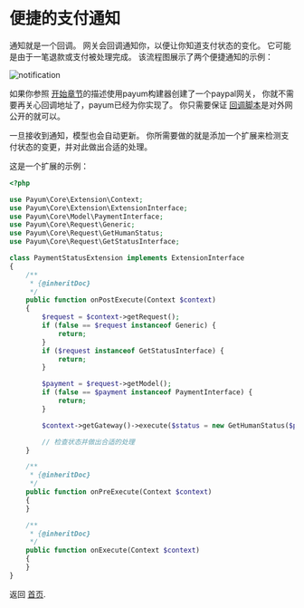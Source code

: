 # 便捷的支付通知

通知就是一个回调。
网关会回调通知你，以便让你知道支付状态的变化。
它可能是由于一笔退款或支付被处理完成。
该流程图展示了两个便捷通知的示例：

![notification](http://www.websequencediagrams.com/cgi-bin/cdraw?lz=cGFydGljaXBhbnQgUGF5cGFsCgAHDGNhcHR1cmUucGhwAAsNbm90aWZ5ABIFCgAZCy0-KwA_BjogYSBwdXJjYWhzZQoAUgYtPi0AQws6IHBlbmRpbmcAFggtPgBKCjogc3VjY2VzcwBiBmljYXRpb24AMTkARgcAVBZjYW5jZWxlZCAodXNlciB2b2lkIG9uIHAAggcFIHNpZGUp&s=default)

如果你参照 [开始章节](get-it-started.md)的描述使用payum构建器创建了一个paypal网关，
你就不需要再关心回调地址了，payum已经为你实现了。
你只需要保证 [回调脚本](examples/notify-script.md)是对外网公开的就可以。

一旦接收到通知，模型也会自动更新。
你所需要做的就是添加一个扩展来检测支付状态的变更，并对此做出合适的处理。

这是一个扩展的示例：

```php
<?php

use Payum\Core\Extension\Context;
use Payum\Core\Extension\ExtensionInterface;
use Payum\Core\Model\PaymentInterface;
use Payum\Core\Request\Generic;
use Payum\Core\Request\GetHumanStatus;
use Payum\Core\Request\GetStatusInterface;

class PaymentStatusExtension implements ExtensionInterface
{
    /**
     * {@inheritDoc}
     */
    public function onPostExecute(Context $context)
    {
        $request = $context->getRequest();
        if (false == $request instanceof Generic) {
            return;
        }
        if ($request instanceof GetStatusInterface) {
            return;
        }

        $payment = $request->getModel();
        if (false == $payment instanceof PaymentInterface) {
            return;
        }

        $context->getGateway()->execute($status = new GetHumanStatus($payment));

        // 检查状态并做出合适的处理
    }

    /**
     * {@inheritDoc}
     */
    public function onPreExecute(Context $context)
    {
    }

    /**
     * {@inheritDoc}
     */
    public function onExecute(Context $context)
    {
    }
}
```

返回 [首页](index.md).
